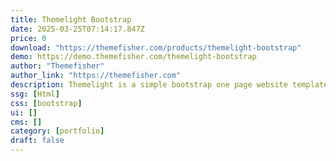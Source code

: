 ```yaml
---
title: Themelight Bootstrap
date: 2025-03-25T07:14:17.847Z
price: 0
download: "https://themefisher.com/products/themelight-bootstrap"
demo: https://demo.themefisher.com/themelight-bootstrap
author: "Themefisher"
author_link: "https://themefisher.com"
description: Themelight is a simple bootstrap one page website template.
ssg: [Html]
css: [bootstrap]
ui: []
cms: []
category: [portfolio]
draft: false
---
```

